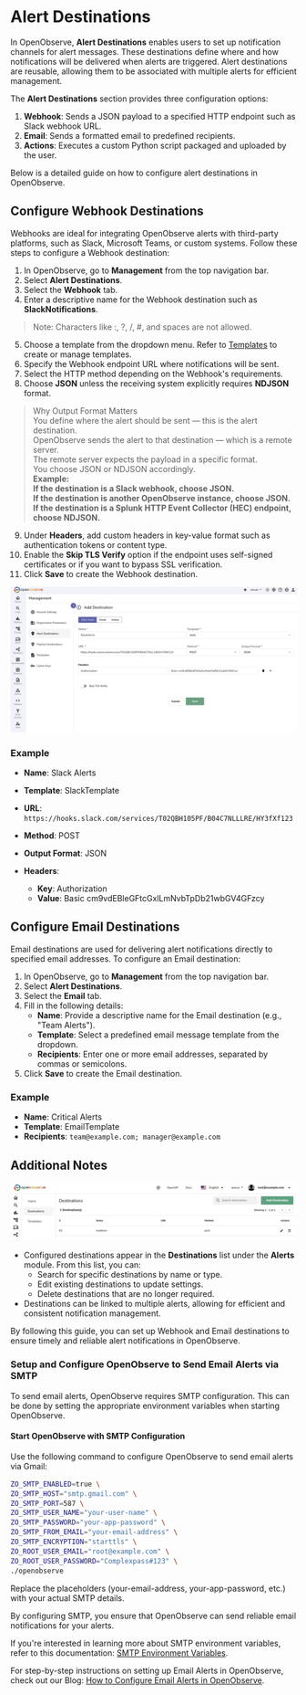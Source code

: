 # Alert Destinations
In OpenObserve, **Alert Destinations** enables users to set up notification channels for alert messages. These destinations define where and how notifications will be delivered when alerts are triggered. Alert destinations are reusable, allowing them to be associated with multiple alerts for efficient management.

The **Alert Destinations** section provides three configuration options:

1. **Webhook**: Sends a JSON payload to a specified HTTP endpoint such as Slack webhook URL.
2. **Email**: Sends a formatted email to predefined recipients.
2. **Actions**: Executes a custom Python script packaged and uploaded by the user.  

Below is a detailed guide on how to configure alert destinations in OpenObserve.

## Configure Webhook Destinations

Webhooks are ideal for integrating OpenObserve alerts with third-party platforms, such as Slack, Microsoft Teams, or custom systems. Follow these steps to configure a Webhook destination:

1. In OpenObserve, go to **Management** from the top navigation bar.
2. Select **Alert Destinations**.
3. Select the **Webhook** tab.
4. Enter a descriptive name for the Webhook destination such as **SlackNotifications**. 
> Note: Characters like :, ?, /, #, and spaces are not allowed.
5. Choose a template from the dropdown menu. Refer to [Templates](templates.md) to create or manage templates.
6. Specify the Webhook endpoint URL where notifications will be sent.
7. Select the HTTP method depending on the Webhook's requirements.
8. Choose **JSON** unless the receiving system explicitly requires **NDJSON** format.  
> Why Output Format Matters <br>
> You define where the alert should be sent — this is the alert destination. <br>
> OpenObserve sends the alert to that destination — which is a remote server. <br>
> The remote server expects the payload in a specific format. <br>
> You choose JSON or NDJSON accordingly. <br>
> **Example:** <br> 
> **If the destination is a Slack webhook, choose JSON.** <br>
> **If the destination is another OpenObserve instance, choose JSON.** <br>
> **If the destination is a Splunk HTTP Event Collector (HEC) endpoint, choose NDJSON.** <br>
>
9. Under **Headers**, add custom headers in key-value format such as authentication tokens or content type.
10. Enable the **Skip TLS Verify** option if the endpoint uses self-signed certificates or if you want to bypass SSL verification.
9. Click **Save** to create the Webhook destination.

![alert destination](../../images/alert-destination-webhook-slack.png)

### Example

- **Name**: Slack Alerts  
- **Template**: SlackTemplate  
- **URL**: `https://hooks.slack.com/services/T02QBH105PF/B04C7NLLLRE/HY3fXf123`  
- **Method**: POST
- **Output Format**: JSON  
- **Headers**: 

    - **Key**: Authorization  
    - **Value**: Basic cm9vdEBleGFtcGxlLmNvbTpDb21wbGV4GFzcy  


## Configure Email Destinations

Email destinations are used for delivering alert notifications directly to specified email addresses. To configure an Email destination:

1. In OpenObserve, go to **Management** from the top navigation bar.
2. Select **Alert Destinations**.
3. Select the **Email** tab.
4. Fill in the following details:
   - **Name**: Provide a descriptive name for the Email destination (e.g., "Team Alerts").
   - **Template**: Select a predefined email message template from the dropdown.
   - **Recipients**: Enter one or more email addresses, separated by commas or semicolons.
5. Click **Save** to create the Email destination.


### Example

- **Name**: Critical Alerts  
- **Template**: EmailTemplate  
- **Recipients**: `team@example.com; manager@example.com`  

## Additional Notes
![list_Destinations](../../images/destinations/4.jpg)
- Configured destinations appear in the **Destinations** list under the **Alerts** module. From this list, you can:
  - Search for specific destinations by name or type.
  - Edit existing destinations to update settings.
  - Delete destinations that are no longer required.
- Destinations can be linked to multiple alerts, allowing for efficient and consistent notification management.

By following this guide, you can set up Webhook and Email destinations to ensure timely and reliable alert notifications in OpenObserve.


### Setup and Configure OpenObserve to Send Email Alerts via SMTP

To send email alerts, OpenObserve requires SMTP configuration. This can be done by setting the appropriate environment variables when starting OpenObserve.


#### Start OpenObserve with SMTP Configuration

Use the following command to configure OpenObserve to send email alerts via Gmail:

```bash
ZO_SMTP_ENABLED=true \
ZO_SMTP_HOST="smtp.gmail.com" \
ZO_SMTP_PORT=587 \
ZO_SMTP_USER_NAME="your-user-name" \
ZO_SMTP_PASSWORD="your-app-password" \
ZO_SMTP_FROM_EMAIL="your-email-address" \
ZO_SMTP_ENCRYPTION="starttls" \
ZO_ROOT_USER_EMAIL="root@example.com" \
ZO_ROOT_USER_PASSWORD="Complexpass#123" \
./openobserve
```
Replace the placeholders (your-email-address, your-app-password, etc.) with your actual SMTP details.

By configuring SMTP, you ensure that OpenObserve can send reliable email notifications for your alerts.

If you're interested in learning more about SMTP environment variables, refer to this documentation: [SMTP Environment Variables](https://openobserve.ai/docs/environment-variables/#smtp).

For step-by-step instructions on setting up Email Alerts in OpenObserve, check out our Blog: [How to Configure Email Alerts in OpenObserve](https://openobserve.ai/blog/how-to-configure-email-alerts-in-openobserve).

